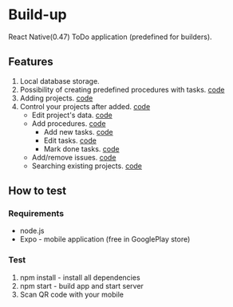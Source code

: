 
# Build-up
React Native(0.47) ToDo application (predefined for builders).

## Features

1. Local database storage.
2. Possibility of creating predefined procedures with tasks. [code](https://github.com/bzhk/build-up/blob/master/comps/ProceduresLibrary/LibraryList.js)
3. Adding projects. [code](https://github.com/bzhk/build-up/blob/master/comps/DetailsComps/add/AddNewProject.js)
4. Control your projects after added. [code](https://github.com/bzhk/build-up/blob/master/comps/ProjectsList.js)
    - Edit project's data. [code](https://github.com/bzhk/build-up/blob/master/comps/DetailsComps/MainInfo.js)
    - Add procedures. [code](https://github.com/bzhk/build-up/blob/master/comps/DetailsComps/ProcInfo.js)
      - Add new tasks. [code](https://github.com/bzhk/build-up/blob/master/comps/DetailsComps/add/addNewTask.js)
      - Edit tasks. [code](https://github.com/bzhk/build-up/blob/master/comps/DetailsComps/add/EditTask.js)
      - Mark done tasks. [code](https://github.com/bzhk/build-up/blob/master/comps/DetailsComps/Rows/ProceduresRow.js)
    - Add/remove issues. [code](https://github.com/bzhk/build-up/blob/master/comps/DetailsComps/IssuesInfo.js)
    - Searching existing projects. [code](https://github.com/bzhk/build-up/blob/master/comps/ProjectsList.js)
    
## How to test

### Requirements

* node.js
* Expo - mobile application (free in GooglePlay store)

### Test

1. npm install - install all dependencies
2. npm start - build app and start server
3. Scan QR code with your mobile

